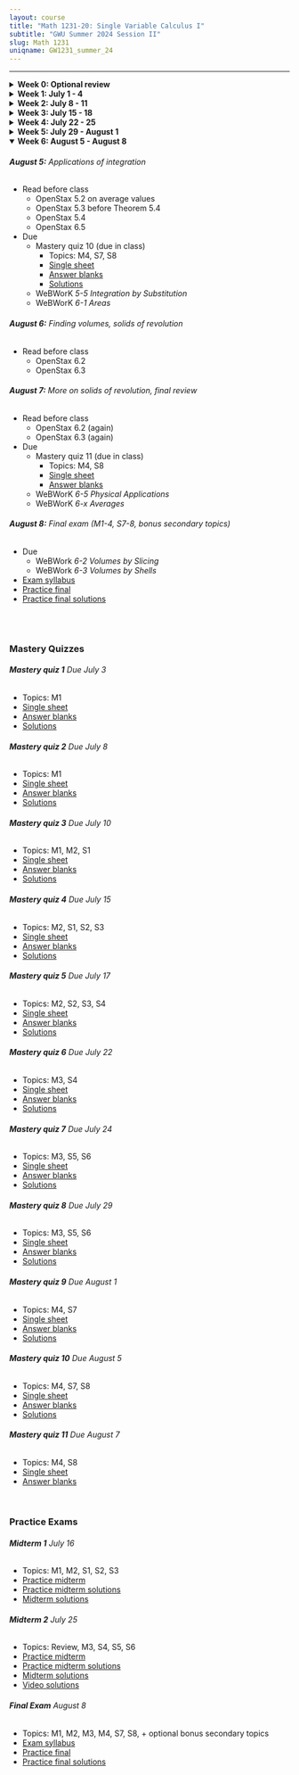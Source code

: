 ```yaml
---
layout: course
title: "Math 1231-20: Single Variable Calculus I"
subtitle: "GWU Summer 2024 Session II"
slug: Math 1231
uniqname: GW1231_summer_24
---
```


---
<details markdown="1">
<summary><b>Week 0: Optional review</b></summary>

<br>
Some of the most common things that trip people up in this course are more to do with algebra and trig than calculus itself. If you feel at all fuzzy with topics like factoring polynomials, the unit circle, or exponent rules, I would highly recommend doing a little review on [Khan Academy](https://www.khanacademy.org/math/algebra2) either before the course starts or at the beginning of the course. Here are some specific sections from the Algebra II course there that will come up a lot in Math 1231: 

- [Unit 3: Polynomial factorization](https://www.khanacademy.org/math/algebra2/x2ec2f6f830c9fb89:poly-factor) 
	- Factoring higher degree polynomials
	- Factoring using structure
- [Unit 6: Rational exponents and radicals](https://www.khanacademy.org/math/algebra2/x2ec2f6f830c9fb89:exp)
	- Rational exponents
	- Properties of exponents (rational exponents)
	- Evaluating exponents & radicals
- [Unit 11: Trigonometry](https://www.khanacademy.org/math/algebra2/x2ec2f6f830c9fb89:trig) 
	- Unit circle introduction
	- The Pythagorean identity
	- Trigonometric values of special angles
	- Graphs of sin(x), cos(x), and tan(x)

<br>In addition to the above, you can also get started reading the textbook. The first chapter reviews functions---we'll cover sections 1.1, 1.2, and 1.3. 

</details>


<details markdown="1">
<summary><b>Week 1: July 1 - 4</b></summary>

###### **July 1:** Syllabus, review of functions, intro to limits
- Read before class
	- [Course syllabus](/assets/documents/GW1231_summer_24_syllabus.pdf)
	- OpenStax 1.1-3 on functions
	- OpenStax 2.2 except for infinite limits

###### **July 2:** Limit laws, continuity, trig limits
- Read before class
	- OpenStax 2.3
	- OpenStax 2.4

###### **July 3:** Infinite limits 
- Read before class
	- OpenStax 2.2 on infinite limits
	- OpenStax 4.6, ignore anything to do with sketching graphs, formal definitions, or transcendental functions
	- OpenStax 3.1
- Due
	- Mastery quiz 1 (due in class)
		- Topics: M1
		- [Single sheet](/assets/documents/mq1_single_sheet.pdf)
		- [Answer blanks](/assets/documents/mq1_answer_blanks.pdf)
		- [Solutions](/assets/documents/mq1_solutions.pdf)
	- WeBWorK *0 Tutorial*
	- WeBWorK *1-1 Functions* 

###### **July 4:** Holiday, no class 

###### **Due Sunday 7/7:**
- WeBWorK *2-3a Limit Laws*
- WeBWorK *2-3b Computing Limits*
- WeBWorK *2-3c Squeeze Theorem*
- WeBWorK *2-3d Trigonometric Limits*
- WeBWorK *2-4 Continuity*

<br>

</details>


<details markdown="1">
<summary><b>Week 2: July 8 - 11</b></summary>

###### **July 8:** Defining and computing derivatives
- Read before class
	- OpenStax 3.1 (again)
	- OpenStax 3.2 
	- OpenStax 3.3
- Due
	- Mastery quiz 2 (due in class)
		- Topics: M1
		- [Single sheet](/assets/documents/mq2_single_sheet.pdf)
		- [Answer blanks](/assets/documents/mq2_answer_blanks.pdf)
		- [Solutions](/assets/documents/mq2_solutions.pdf)
	- WeBWorK *2-2 Infinite Limits*
	- WeBWorK *4-6 Limits at Infinity*

###### **July 9:** Trig derivatives, chain rule
- Read before class
	- OpenStax 3.5
	- OpenStax 3.6

###### **July 10:** Rates of change, linear approximation
- Read before class
	- OpenStax 3.4
	- OpenStax 4.2
- Due 
	- Mastery quiz 3 (due in class)
		- Topics: M1, M2, S1
		- [Single sheet](/assets/documents/mq3_single_sheet.pdf)
		- [Answer blanks](/assets/documents/mq3_answer_blanks.pdf)
		- [Solutions](/assets/documents/mq3_solutions.pdf)
	- WeBWorK *3-1 Intro to Derivatives* 

###### **July 11:** Implicit differentiation, intro to related rates
- Read before class
	- OpenStax 3.8
	- OpenStax 4.1
- Due
	- WeBWorK *3-3 Differentiation Rules*
	- WeBWorK *3-6 Trig Chain*

###### **Due Sunday 7/14:**
- WeBWorK *3-4 Rates of Change* 
- WeBWorK *3-3b Tangent Lines*
- WeBWorK *4-2 Linear Approximation* 

<br>

</details>


<details markdown="1">
<summary><b>Week 3: July 15 - 18</b></summary>

###### **July 15:** More related rates, midterm review
- Read before class
	- OpenStax 4.1 (again)
- Due 
	- Mastery quiz 4 (due in class)
		- Topics: M2, S1, S2, S3
		- [Single sheet](/assets/documents/mq4_single_sheet.pdf)
		- [Answer blanks](/assets/documents/mq4_answer_blanks.pdf)
		- [Solutions](/assets/documents/mq4_solutions.pdf)
	- WeBWorK *3-8 Implicit Differentiation*

###### **July 16:** Midterm 1 (M1, M2, S1, S2, S3)
- [Practice midterm](/assets/documents/practice_midterm1.pdf)
- [Practice midterm solutions](/assets/documents/practice_midterm1_solutions.pdf)
- [Midterm solutions](/assets/documents/midterm1_solutions.pdf)

###### **July 17:** Extreme Value Theorem, maxima and minima
- Read before class
	- OpenStax 4.3
- Due 
	- Mastery quiz 5 (due in class)
		- Topics: M2, S2, S3, S4
		- [Single sheet](/assets/documents/mq5_single_sheet.pdf)
		- [Answer blanks](/assets/documents/mq5_answer_blanks.pdf)
		- [Solutions](/assets/documents/mq5_solutions.pdf)
	- WeBWorK *4-1 Related Rates* 

###### **July 18:** Mean Value Theorem, classifying critical points
- Read before class
	- OpenStax 4.4
	- OpenStax 4.5

###### **Due Sunday 7/21:**
- WeBWorK *4-3 Critical Points and Extreme Values* 

<br>

</details>


<details markdown="1">
<summary><b>Week 4: July 22 - 25</b></summary>

###### **July 22:** Concavity and curve sketching
- Read before class
	- OpenStax 4.5 (again)
	- OpenStax 4.6 (again)
- Due
	- Mastery quiz 6 (due in class)
		- Topics: M3, S4
		- [Single sheet](/assets/documents/mq6_single_sheet.pdf)
		- [Answer blanks](/assets/documents/mq6_answer_blanks.pdf)
		- [Solutions](/assets/documents/mq6_solutions.pdf)
	- WeBWorK *4-4 Mean Value Theorem*
	- WeBWorK *4-5a Relative Extrema*

###### **July 23:** Applied optimization
- Read before class
	- OpenStax 4.7

###### **July 24:** More optimization, midterm review
- Read before class
	- OpenStax 4.7 (again)
- Due 
	- Mastery quiz 7 (due in class)
		- Topics: M3, S5, S6
		- [Single sheet](/assets/documents/mq7_single_sheet.pdf)
		- [Answer blanks](/assets/documents/mq7_answer_blanks.pdf)
		- [Solutions](/assets/documents/mq7_solutions.pdf)
	- WeBWorK *4-5b Sketching Graphs*

###### **July 25:** Midterm 2 (M3, S4, S5, S6 + a little Midterm 1 recap)
- [Practice midterm](/assets/documents/practice_midterm2.pdf)
- [Practice midterm solutions](/assets/documents/practice_midterm2_solutions.pdf)
- [Midterm solutions](/assets/documents/midterm2_solutions.pdf)
- [Video solutions](https://youtu.be/mxwneY5GFRw)
- Due 
	- WeBWorK *4-7 Optimization*

<br>

</details>


<details markdown="1">
<summary><b>Week 5: July 29 - August 1</b></summary>

###### **July 29:** The area problem and Riemann sums
- Read before class
	- OpenStax 5.1
- Due 
	- Mastery quiz 8 (due in class)
		- Topics: M3, S5, S6
		- [Single sheet](/assets/documents/mq8_single_sheet.pdf)
		- [Answer blanks](/assets/documents/mq8_answer_blanks.pdf)
		- [Solutions](/assets/documents/mq8_solutions.pdf)

###### **July 30:** Properties of definite integrals, FTC 1
- Read before class
	- OpenStax 5.2 except the part about average values
	- OpenStax 5.3 just from Theorem 5.4 to Theorem 5.5

###### **July 31:** Antiderivatives, FTC 2
- Read before class
	- OpenStax 4.10
	- OpenStax 5.3 from Theorem 5.5 onward
- Due
	- WeBWorK *5-1 Riemann sums*

###### **August 1:** Integration by substitution, finding areas
- Read before class
	- OpenStax 5.5
	- OpenStax 6.1
- Due
	- Mastery quiz 9 (due in class) 
		- Topics: M4, S7
		- [Single sheet](/assets/documents/mq9_single_sheet.pdf)
		- [Answer blanks](/assets/documents/mq9_answer_blanks.pdf)
		- [Solutions](/assets/documents/mq9_solutions.pdf)
	- WeBWorK *5-2 Definite Integrals*
	- WeBWorK *5-3 FTC Part 1*

###### **Due Sunday 8/4:**
- WeBWorK *5-4 Computing Integrals and FTC Part 2*

<br>

</details>


<details markdown="1" open>
<summary><b>Week 6: August 5 - August 8</b></summary>

###### **August 5:** Applications of integration
- Read before class
	- OpenStax 5.2 on average values
	- OpenStax 5.3 before Theorem 5.4
	- OpenStax 5.4
	- OpenStax 6.5
- Due
	- Mastery quiz 10 (due in class)
		- Topics: M4, S7, S8
		- [Single sheet](/assets/documents/mq10_single_sheet.pdf)
		- [Answer blanks](/assets/documents/mq10_answer_blanks.pdf)
		- [Solutions](/assets/documents/mq10_solutions.pdf)
	- WeBWorK *5-5 Integration by Substitution*
	- WeBWorK *6-1 Areas*

###### **August 6:** Finding volumes, solids of revolution
- Read before class
	- OpenStax 6.2
	- OpenStax 6.3

###### **August 7:** More on solids of revolution, final review
- Read before class
	- OpenStax 6.2 (again)
	- OpenStax 6.3 (again)
- Due
	- Mastery quiz 11 (due in class)
		- Topics: M4, S8
		- [Single sheet](/assets/documents/mq11_single_sheet.pdf)
		- [Answer blanks](/assets/documents/mq11_answer_blanks.pdf)
	- WeBWorK *6-5 Physical Applications* 
	- WeBWorK *6-x Averages* 

###### **August 8:** Final exam (M1-4, S7-8, bonus secondary topics)
- Due
	- WeBWork *6-2 Volumes by Slicing* 
	- WeBWork *6-3 Volumes by Shells*
- [Exam syllabus](/assets/documents/final_syllabus.pdf)
- [Practice final](/assets/documents/practice_final.pdf)
- [Practice final solutions](/assets/documents/practice_final_solutions.pdf)

<br>

<br>

<h3 id="mastery-quizzes">Mastery Quizzes</h3>

###### **Mastery quiz 1** Due July 3
- Topics: M1
- [Single sheet](/assets/documents/mq1_single_sheet.pdf)
- [Answer blanks](/assets/documents/mq1_answer_blanks.pdf)
- [Solutions](/assets/documents/mq1_solutions.pdf)

###### **Mastery quiz 2** Due July 8
- Topics: M1
- [Single sheet](/assets/documents/mq2_single_sheet.pdf)
- [Answer blanks](/assets/documents/mq2_answer_blanks.pdf)
- [Solutions](/assets/documents/mq2_solutions.pdf)

###### **Mastery quiz 3** Due July 10
- Topics: M1, M2, S1
- [Single sheet](/assets/documents/mq3_single_sheet.pdf)
- [Answer blanks](/assets/documents/mq3_answer_blanks.pdf)
- [Solutions](/assets/documents/mq3_solutions.pdf)

###### **Mastery quiz 4** Due July 15
- Topics: M2, S1, S2, S3
- [Single sheet](/assets/documents/mq4_single_sheet.pdf)
- [Answer blanks](/assets/documents/mq4_answer_blanks.pdf)
- [Solutions](/assets/documents/mq4_solutions.pdf)

###### **Mastery quiz 5** Due July 17
- Topics: M2, S2, S3, S4
- [Single sheet](/assets/documents/mq5_single_sheet.pdf)
- [Answer blanks](/assets/documents/mq5_answer_blanks.pdf)
- [Solutions](/assets/documents/mq5_solutions.pdf)

###### **Mastery quiz 6** Due July 22
- Topics: M3, S4
- [Single sheet](/assets/documents/mq6_single_sheet.pdf)
- [Answer blanks](/assets/documents/mq6_answer_blanks.pdf)
- [Solutions](/assets/documents/mq6_solutions.pdf)

###### **Mastery quiz 7** Due July 24
- Topics: M3, S5, S6
- [Single sheet](/assets/documents/mq7_single_sheet.pdf)
- [Answer blanks](/assets/documents/mq7_answer_blanks.pdf)
- [Solutions](/assets/documents/mq7_solutions.pdf)

###### **Mastery quiz 8** Due July 29
- Topics: M3, S5, S6
- [Single sheet](/assets/documents/mq8_single_sheet.pdf)
- [Answer blanks](/assets/documents/mq8_answer_blanks.pdf)
- [Solutions](/assets/documents/mq8_solutions.pdf)

###### **Mastery quiz 9** Due August 1
- Topics: M4, S7
- [Single sheet](/assets/documents/mq9_single_sheet.pdf)
- [Answer blanks](/assets/documents/mq9_answer_blanks.pdf)
- [Solutions](/assets/documents/mq9_solutions.pdf)

###### **Mastery quiz 10** Due August 5
- Topics: M4, S7, S8
- [Single sheet](/assets/documents/mq10_single_sheet.pdf)
- [Answer blanks](/assets/documents/mq10_answer_blanks.pdf)
- [Solutions](/assets/documents/mq10_solutions.pdf)

###### **Mastery quiz 11** Due August 7
- Topics: M4, S8
- [Single sheet](/assets/documents/mq11_single_sheet.pdf)
- [Answer blanks](/assets/documents/mq11_answer_blanks.pdf)



<br>

<h3 id="practice-exams">Practice Exams</h3>

###### **Midterm 1** July 16
- Topics: M1, M2, S1, S2, S3
- [Practice midterm](/assets/documents/practice_midterm1.pdf)
- [Practice midterm solutions](/assets/documents/practice_midterm1_solutions.pdf)
- [Midterm solutions](/assets/documents/midterm1_solutions.pdf)

###### **Midterm 2** July 25
- Topics: Review, M3, S4, S5, S6
- [Practice midterm](/assets/documents/practice_midterm2.pdf)
- [Practice midterm solutions](/assets/documents/practice_midterm2_solutions.pdf)
- [Midterm solutions](/assets/documents/midterm2_solutions.pdf)
- [Video solutions](https://youtu.be/mxwneY5GFRw)

###### **Final Exam** August 8
- Topics: M1, M2, M3, M4, S7, S8, + optional bonus secondary topics
- [Exam syllabus](/assets/documents/final_syllabus.pdf)
- [Practice final](/assets/documents/practice_final.pdf)
- [Practice final solutions](/assets/documents/practice_final_solutions.pdf)

